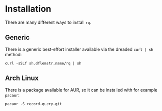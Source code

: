 # Installation

There are many different ways to install `rq`.

## Generic

There is a generic best-effort installer available via the dreaded
`curl | sh` method:

    curl -sSLf sh.dflemstr.name/rq | sh

## Arch Linux

There is a package available for AUR, so it can be installed with for
example `pacaur`:

    pacaur -S record-query-git
